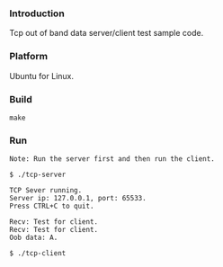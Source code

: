 ### Introduction

Tcp out of band data server/client test sample code.


### Platform

Ubuntu for Linux.


### Build

```console
make
```


### Run

`Note: Run the server first and then run the client.`

```console
$ ./tcp-server

TCP Sever running.
Server ip: 127.0.0.1, port: 65533.
Press CTRL+C to quit.

Recv: Test for client.
Recv: Test for client.
Oob data: A.
```

```console
$ ./tcp-client

```
